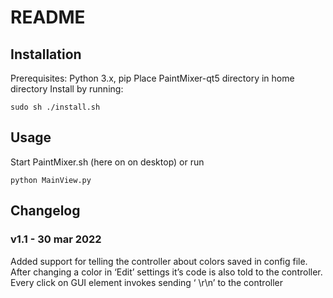 # README

## Installation

Prerequisites: Python 3.x, pip
Place PaintMixer-qt5 directory in home directory
Install by running:

```
sudo sh ./install.sh
```

## Usage

Start PaintMixer.sh (here on on desktop)
or run

```
python MainView.py
```

## Changelog
### v1.1 - 30 mar 2022
Added support for telling the controller about colors saved in config file. After changing a color in ‘Edit’ settings it’s code is also told to the controller.
Every click on GUI element invokes sending ‘ \r\n’ to the controller
